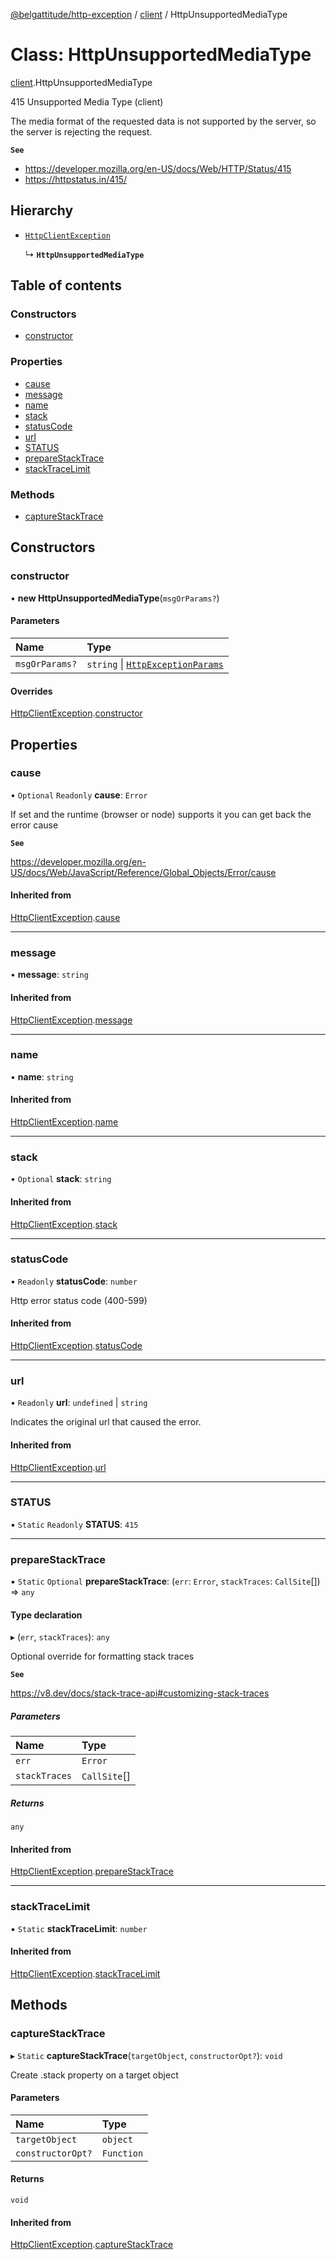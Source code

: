 [@belgattitude/http-exception](../README.md) / [client](../modules/client.md) / HttpUnsupportedMediaType

# Class: HttpUnsupportedMediaType

[client](../modules/client.md).HttpUnsupportedMediaType

415 Unsupported Media Type (client)

The media format of the requested data is not supported by the server, so the server is rejecting the request.

**`See`**

- https://developer.mozilla.org/en-US/docs/Web/HTTP/Status/415
- https://httpstatus.in/415/

## Hierarchy

- [`HttpClientException`](base.HttpClientException.md)

  ↳ **`HttpUnsupportedMediaType`**

## Table of contents

### Constructors

- [constructor](client.HttpUnsupportedMediaType.md#constructor)

### Properties

- [cause](client.HttpUnsupportedMediaType.md#cause)
- [message](client.HttpUnsupportedMediaType.md#message)
- [name](client.HttpUnsupportedMediaType.md#name)
- [stack](client.HttpUnsupportedMediaType.md#stack)
- [statusCode](client.HttpUnsupportedMediaType.md#statuscode)
- [url](client.HttpUnsupportedMediaType.md#url)
- [STATUS](client.HttpUnsupportedMediaType.md#status)
- [prepareStackTrace](client.HttpUnsupportedMediaType.md#preparestacktrace)
- [stackTraceLimit](client.HttpUnsupportedMediaType.md#stacktracelimit)

### Methods

- [captureStackTrace](client.HttpUnsupportedMediaType.md#capturestacktrace)

## Constructors

### constructor

• **new HttpUnsupportedMediaType**(`msgOrParams?`)

#### Parameters

| Name           | Type                                                                         |
| :------------- | :--------------------------------------------------------------------------- |
| `msgOrParams?` | `string` \| [`HttpExceptionParams`](../modules/types.md#httpexceptionparams) |

#### Overrides

[HttpClientException](base.HttpClientException.md).[constructor](base.HttpClientException.md#constructor)

## Properties

### cause

• `Optional` `Readonly` **cause**: `Error`

If set and the runtime (browser or node) supports it
you can get back the error cause

**`See`**

https://developer.mozilla.org/en-US/docs/Web/JavaScript/Reference/Global_Objects/Error/cause

#### Inherited from

[HttpClientException](base.HttpClientException.md).[cause](base.HttpClientException.md#cause)

---

### message

• **message**: `string`

#### Inherited from

[HttpClientException](base.HttpClientException.md).[message](base.HttpClientException.md#message)

---

### name

• **name**: `string`

#### Inherited from

[HttpClientException](base.HttpClientException.md).[name](base.HttpClientException.md#name)

---

### stack

• `Optional` **stack**: `string`

#### Inherited from

[HttpClientException](base.HttpClientException.md).[stack](base.HttpClientException.md#stack)

---

### statusCode

• `Readonly` **statusCode**: `number`

Http error status code (400-599)

#### Inherited from

[HttpClientException](base.HttpClientException.md).[statusCode](base.HttpClientException.md#statuscode)

---

### url

• `Readonly` **url**: `undefined` \| `string`

Indicates the original url that caused the error.

#### Inherited from

[HttpClientException](base.HttpClientException.md).[url](base.HttpClientException.md#url)

---

### STATUS

▪ `Static` `Readonly` **STATUS**: `415`

---

### prepareStackTrace

▪ `Static` `Optional` **prepareStackTrace**: (`err`: `Error`, `stackTraces`: `CallSite`[]) => `any`

#### Type declaration

▸ (`err`, `stackTraces`): `any`

Optional override for formatting stack traces

**`See`**

https://v8.dev/docs/stack-trace-api#customizing-stack-traces

##### Parameters

| Name          | Type         |
| :------------ | :----------- |
| `err`         | `Error`      |
| `stackTraces` | `CallSite`[] |

##### Returns

`any`

#### Inherited from

[HttpClientException](base.HttpClientException.md).[prepareStackTrace](base.HttpClientException.md#preparestacktrace)

---

### stackTraceLimit

▪ `Static` **stackTraceLimit**: `number`

#### Inherited from

[HttpClientException](base.HttpClientException.md).[stackTraceLimit](base.HttpClientException.md#stacktracelimit)

## Methods

### captureStackTrace

▸ `Static` **captureStackTrace**(`targetObject`, `constructorOpt?`): `void`

Create .stack property on a target object

#### Parameters

| Name              | Type       |
| :---------------- | :--------- |
| `targetObject`    | `object`   |
| `constructorOpt?` | `Function` |

#### Returns

`void`

#### Inherited from

[HttpClientException](base.HttpClientException.md).[captureStackTrace](base.HttpClientException.md#capturestacktrace)
